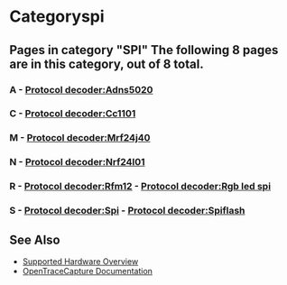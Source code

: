 # Categoryspi

## Pages in category "SPI" The following 8 pages are in this category, out of 8 total. 
### A \- [Protocol decoder:Adns5020](./Protocol_decoder:Adns5020.html "Protocol decoder:Adns5020") 
### C \- [Protocol decoder:Cc1101](./Protocol_decoder:Cc1101.html "Protocol decoder:Cc1101") 
### M \- [Protocol decoder:Mrf24j40](./Protocol_decoder:Mrf24j40.html "Protocol decoder:Mrf24j40") 
### N \- [Protocol decoder:Nrf24l01](./Protocol_decoder:Nrf24l01.html "Protocol decoder:Nrf24l01") 
### R \- [Protocol decoder:Rfm12](./Protocol_decoder:Rfm12.html "Protocol decoder:Rfm12") \- [Protocol decoder:Rgb led spi](./Protocol_decoder:Rgb_led_spi.html "Protocol decoder:Rgb led spi") 
### S \- [Protocol decoder:Spi](./Protocol_decoder:Spi.html "Protocol decoder:Spi") \- [Protocol decoder:Spiflash](./Protocol_decoder:Spiflash.html "Protocol decoder:Spiflash")

## See Also
- [Supported Hardware Overview](../supported-hardware.md)
- [OpenTraceCapture Documentation](../../opentracecapture/overview.md)
